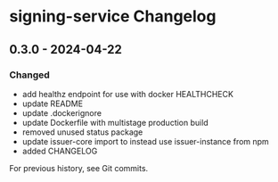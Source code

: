 # signing-service Changelog

## 0.3.0 - 2024-04-22
### Changed
- add healthz endpoint for use with docker HEALTHCHECK
- update README
- update .dockerignore
- update Dockerfile with multistage production build
- removed unused status package
- update issuer-core import to instead use issuer-instance from npm
- added CHANGELOG

For previous history, see Git commits.